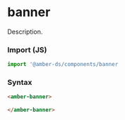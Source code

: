 # banner 

Description.

### Import (JS)
```js
import '@amber-ds/components/banner
```

### Syntax
```html
<amber-banner>
  
</amber-banner>
```